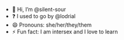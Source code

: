 - 👋 Hi, I’m @silent-sour
- ❓ I used to go  by @lodrial
- 😄 Pronouns: she/her/they/them
- ⚡ Fun fact: I am intersex and I love to learn
